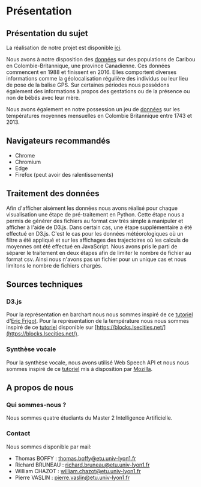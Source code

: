 # Présentation

## Présentation du sujet

La réalisation de notre projet est disponible [ici](https://b2rj.github.io/Caribous/src/slide.html).

Nous avons à notre disposition des [données](https://www.kaggle.com/jessemostipak/caribou-location-tracking) sur des populations de Caribou en Colombie-Britannique, une province Canadienne. Ces données commencent en 1988 et finissent en 2016. Elles comportent diverses informations comme la géolocalisation régulière des individus ou leur lieu de pose de la balise GPS. Sur certaines périodes nous possédons également des informations à propos des gestations ou de la présence ou non de bébés avec leur mère.

Nous avons également en notre possession un jeu de [données](https://www.kaggle.com/berkeleyearth/climate-change-earth-surface-temperature-data?select=GlobalLandTemperaturesByCountry.csv) sur les températures moyennes mensuelles en Colombie Britannique entre 1743 et 2013.

## Navigateurs recommandés

* Chrome
* Chromium
* Edge
* Firefox (peut avoir des ralentissements)

## Traitement des données

Afin d'afficher aisément les données nous avons réalisé pour chaque visualisation une étape de pré-traitement en Python. Cette étape nous a permis de générer des fichiers au format csv très simple à manipuler et afficher à l'aide de D3.js. Dans certain cas, une étape supplémentaire a été effectué en D3.js. C'est le cas pour les données météorologiques où un filtre a été appliqué et sur les affichages des trajectoires où les calculs de moyennes ont été effectué en JavaScript. Nous avons pris le parti de séparer le traitement en deux étapes afin de limiter le nombre de fichier au format csv. Ainsi nous n'avons pas un fichier pour un unique cas et nous limitons le nombre de fichiers chargés.

## Sources techniques 

### D3.js

Pour la représentation en barchart nous nous sommes inspiré de ce [tutoriel](https://www.datavis.fr/index.php?page=stacked-barchart) d'[Eric Frigot](https://twitter.com/eric_frigot).
Pour la représentation de la température nous nous sommes inspiré de ce [tutoriel](https://blocks.lsecities.net/d3noob/b6a31090595da11536a6d30d63198c1e) disponible sur [https://blocks.lsecities.net/](https://blocks.lsecities.net/).

### Synthèse vocale

Pour la synthèse vocale, nous avons utilisé Web Speech API et nous nous sommes inspiré de ce [tutoriel](https://developer.mozilla.org/en-US/docs/Web/API/Web_Speech_API) mis à disposition par [Mozilla](https://developer.mozilla.org/en-US/).

## A propos de nous

### Qui sommes-nous ?

Nous sommes quatre étudiants du Master 2 Intelligence Artificielle.

### Contact

Nous sommes disponible par mail:

* Thomas BOFFY : thomas.boffy@etu.univ-lyon1.fr
* Richard BRUNEAU : richard.bruneau@etu.univ-lyon1.fr
* William CHAZOT : william.chazot@etu.univ-lyon1.fr
* Pierre VASLIN : pierre.vaslin@etu.univ-lyon1.fr
